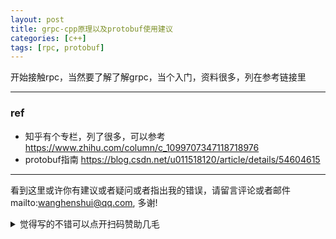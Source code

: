 ```yaml
---
layout: post
title: grpc-cpp原理以及protobuf使用建议
categories: [c++]
tags: [rpc, protobuf]
---
```

  


开始接触rpc，当然要了解了解grpc，当个入门，资料很多，列在参考链接里






---

### ref

- 知乎有个专栏，列了很多，可以参考 https://www.zhihu.com/column/c_1099707347118718976
- protobuf指南 https://blog.csdn.net/u011518120/article/details/54604615

---

看到这里或许你有建议或者疑问或者指出我的错误，请留言评论或者邮件mailto:wanghenshui@qq.com, 多谢! 
<details>
<summary>觉得写的不错可以点开扫码赞助几毛</summary>
![微信转账](https://wanghenshui.github.io/assets/wepay.png)
</details>